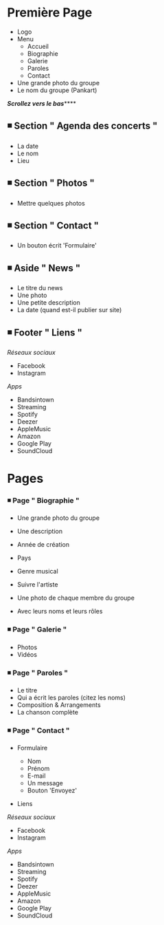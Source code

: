 # Première Page

* Logo 
* Menu
  * Accueil
  * Biographie
  * Galerie
  * Paroles
  * Contact
* Une grande photo du groupe
* Le nom du groupe (Pankart)

***********Scrollez vers le bas***************

## ◾ Section " Agenda des concerts "

* La date 
* Le nom 
* Lieu

## ◾ Section " Photos "

* Mettre quelques photos

## ◾ Section " Contact "

* Un bouton écrit 'Formulaire'

## ◾ Aside " News "

* Le titre du news
* Une photo
* Une petite description
* La date (quand est-il publier sur site)

## ◾ Footer " Liens "

_Réseaux sociaux_

* Facebook
* Instagram

_Apps_

* Bandsintown
* Streaming
* Spotify
* Deezer
* AppleMusic
* Amazon
* Google Play
* SoundCloud

# Pages

### ◾ Page " Biographie "

* Une grande photo du groupe
* Une description 
* Année de création
* Pays
* Genre musical
* Suivre l'artiste 

* Une photo de chaque membre du groupe 
* Avec leurs noms et leurs rôles

### ◾ Page " Galerie "

* Photos
* Vidéos

### ◾ Page " Paroles "

* Le titre 
* Qui a écrit les paroles (citez les noms)
* Composition & Arrangements
* La chanson complète

### ◾ Page " Contact "

* Formulaire
  * Nom
  * Prénom
  * E-mail
  * Un message
  * Bouton 'Envoyez'

* Liens

_Réseaux sociaux_

* Facebook
* Instagram

_Apps_

* Bandsintown
* Streaming
* Spotify
* Deezer
* AppleMusic
* Amazon
* Google Play
* SoundCloud
